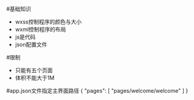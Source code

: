 #基础知识
- wxss控制程序的颜色与大小
- wxml控制程序的布局
- js是代码
- json配置文件

#限制
- 只能有五个页面
- 体积不能大于1M

#app.json文件指定主界面路径
{
 "pages": [
   "pages/welcome/welcome"
 ]
}
